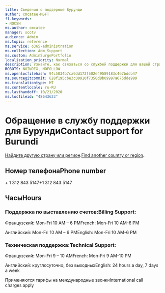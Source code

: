 ```yaml
---
title: Сведения о поддержке Бурунди
author: cmcatee-MSFT
f1.keywords:
- NOCSH
ms.author: cmcatee
manager: scotv
audience: Admin
ms.topic: reference
ms.service: o365-administration
ms.collection: Adm_Support
ms.custom: AdminSurgePortfolio
localization_priority: Normal
description: Узнайте, как связаться со службой поддержки для вашей страны или региона.
ROBOTS: NOINDEX, NOFOLLOW
ms.openlocfilehash: 94c5834b7ca6dd172f602e49589183c4e7bddb47
ms.sourcegitcommit: 628f195cbe3c00910f7350d8b09997a675dde989
ms.translationtype: MT
ms.contentlocale: ru-RU
ms.lasthandoff: 10/21/2020
ms.locfileid: "48643623"
---
```

# <a name="contact-support-for-burundi"></a><span data-ttu-id="47c68-103">Обращение в службу поддержки для Бурунди</span><span class="sxs-lookup"><span data-stu-id="47c68-103">Contact support for Burundi</span></span>

<span data-ttu-id="47c68-104">[Найдите другую страну или регион](../contact-support-for-business-products.md).</span><span class="sxs-lookup"><span data-stu-id="47c68-104">[Find another country or region](../contact-support-for-business-products.md).</span></span>

## <a name="phone-number"></a><span data-ttu-id="47c68-105">Номер телефона</span><span class="sxs-lookup"><span data-stu-id="47c68-105">Phone number</span></span>
<span data-ttu-id="47c68-106">+ 1 312 843 5147</span><span class="sxs-lookup"><span data-stu-id="47c68-106">+1 312 843 5147</span></span>

## <a name="hours"></a><span data-ttu-id="47c68-107">Часы</span><span class="sxs-lookup"><span data-stu-id="47c68-107">Hours</span></span>
### <a name="billing-support"></a><span data-ttu-id="47c68-108">Поддержка по выставлению счетов:</span><span class="sxs-lookup"><span data-stu-id="47c68-108">Billing Support:</span></span>

<span data-ttu-id="47c68-109">Французский: Mon-Fri 10 AM – 6 PM</span><span class="sxs-lookup"><span data-stu-id="47c68-109">French: Mon-Fri 10 AM-6 PM</span></span>

<span data-ttu-id="47c68-110">Английский: Mon-Fri 10 AM – 6 PM</span><span class="sxs-lookup"><span data-stu-id="47c68-110">English: Mon-Fri 10 AM-6 PM</span></span>

### <a name="technical-support"></a><span data-ttu-id="47c68-111">Техническая поддержка:</span><span class="sxs-lookup"><span data-stu-id="47c68-111">Technical Support:</span></span>

<span data-ttu-id="47c68-112">Французский: Mon-Fri 9 – 10 AM</span><span class="sxs-lookup"><span data-stu-id="47c68-112">French: Mon-Fri 9 AM-10 PM</span></span>

<span data-ttu-id="47c68-113">Английский: круглосуточно, без выходных</span><span class="sxs-lookup"><span data-stu-id="47c68-113">English: 24 hours a day, 7 days a week</span></span>

<span data-ttu-id="47c68-114">Применяются тарифы на международные звонки</span><span class="sxs-lookup"><span data-stu-id="47c68-114">International call charges apply</span></span>
